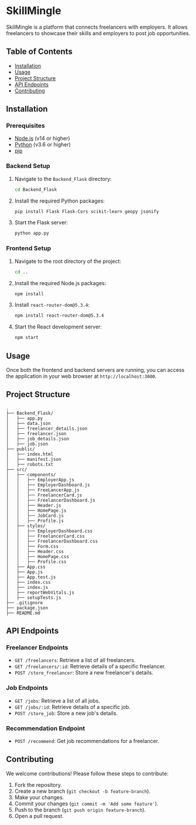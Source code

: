 # SkillMingle

SkillMingle is a platform that connects freelancers with employers. It allows freelancers to showcase their skills and employers to post job opportunities.

## Table of Contents

- [Installation](#installation)
- [Usage](#usage)
- [Project Structure](#project-structure)
- [API Endpoints](#api-endpoints)
- [Contributing](#contributing)

## Installation

### Prerequisites

- [Node.js](https://nodejs.org/en/) (v14 or higher)
- [Python](https://www.python.org/downloads/) (v3.6 or higher)
- [pip](https://pip.pypa.io/en/stable/installation/)

### Backend Setup

1. Navigate to the `Backend_Flask` directory:
    ```sh
    cd Backend_Flask
    ```

2. Install the required Python packages:
    ```sh
    pip install Flask Flask-Cors scikit-learn geopy jsonify
    ```

3. Start the Flask server:
    ```sh
    python app.py
    ```

### Frontend Setup

1. Navigate to the root directory of the project:
    ```sh
    cd ..
    ```

2. Install the required Node.js packages:
    ```sh
    npm install
    ```

3. Install `react-router-dom@5.3.4`:
    ```sh
    npm install react-router-dom@5.3.4
    ```

4. Start the React development server:
    ```sh
    npm start
    ```

## Usage

Once both the frontend and backend servers are running, you can access the application in your web browser at `http://localhost:3000`.

## Project Structure
```
.
├── Backend_Flask/
│   ├── app.py
│   ├── data.json
│   ├── freelancer_details.json
│   ├── freelancer.json
│   ├── job_details.json
│   ├── job.json
├── public/
│   ├── index.html
│   ├── manifest.json
│   ├── robots.txt
├── src/
│   ├── components/
│   │   ├── EmployerApp.js
│   │   ├── EmployerDashboard.js
│   │   ├── FreeLancerApp.js
│   │   ├── FreelancerCard.js
│   │   ├── FreelancerDashboard.js
│   │   ├── Header.js
│   │   ├── HomePage.js
│   │   ├── JobCard.js
│   │   ├── Profile.js
│   ├── styles/
│   │   ├── EmployerDashboard.css
│   │   ├── FreelancerCard.css
│   │   ├── FreelancerDashboard.css
│   │   ├── Form.css
│   │   ├── Header.css
│   │   ├── HomePage.css
│   │   ├── Profile.css
│   ├── App.css
│   ├── App.js
│   ├── App.test.js
│   ├── index.css
│   ├── index.js
│   ├── reportWebVitals.js
│   ├── setupTests.js
├── .gitignore
├── package.json
├── README.md

```

## API Endpoints

### Freelancer Endpoints

- `GET /freelancers`: Retrieve a list of all freelancers.
- `GET /freelancers/:id`: Retrieve details of a specific freelancer.
- `POST /store_freelancer`: Store a new freelancer's details.

### Job Endpoints

- `GET /jobs`: Retrieve a list of all jobs.
- `GET /jobs/:id`: Retrieve details of a specific job.
- `POST /store_job`: Store a new job's details.

### Recommendation Endpoint

- `POST /recommend`: Get job recommendations for a freelancer.

## Contributing

We welcome contributions! Please follow these steps to contribute:

1. Fork the repository.
2. Create a new branch (`git checkout -b feature-branch`).
3. Make your changes.
4. Commit your changes (`git commit -m 'Add some feature'`).
5. Push to the branch (`git push origin feature-branch`).
6. Open a pull request.
